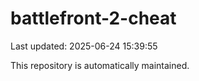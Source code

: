 # battlefront-2-cheat

Last updated: 2025-06-24 15:39:55

This repository is automatically maintained.
